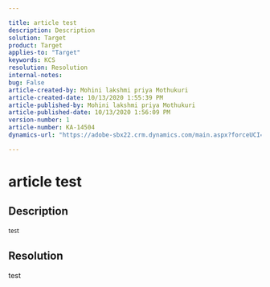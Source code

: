```yaml
---

title: article test  
description: Description  
solution: Target  
product: Target  
applies-to: "Target"  
keywords: KCS  
resolution: Resolution  
internal-notes:   
bug: False  
article-created-by: Mohini lakshmi priya Mothukuri  
article-created-date: 10/13/2020 1:55:39 PM  
article-published-by: Mohini lakshmi priya Mothukuri  
article-published-date: 10/13/2020 1:56:09 PM  
version-number: 1  
article-number: KA-14504  
dynamics-url: "https://adobe-sbx22.crm.dynamics.com/main.aspx?forceUCI=1&pagetype=entityrecord&etn=knowledgearticle&id=17ed14c6-5b0d-eb11-a813-000d3a98f7e7"

---
```


# article test

## Description


<div data-wrapper="true" style="font-size:12px;font-family:'Segoe UI','Helvetica Neue',sans-serif;">


test

</div>




## Resolution

test
